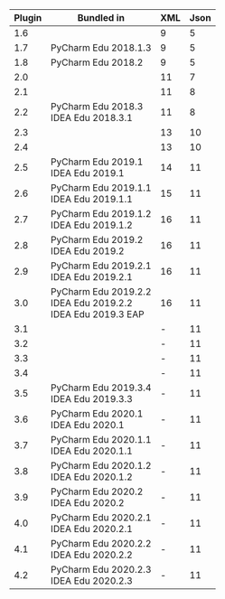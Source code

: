 | Plugin  |Bundled in                                | XML   | Json  |
|---------|------------------------------------------|-------|-------|
|1.6      |                                          |9      |5      |
|1.7      |PyCharm Edu 2018.1.3                      |9      |5      |
|1.8      |PyCharm Edu 2018.2                        |9      |5      |
|2.0      |                                          |11     |7      |
|2.1      |                                          |11     |8      |
|2.2      |PyCharm Edu 2018.3<br>IDEA Edu 2018.3.1   |11     |8      |
|2.3      |                                          |13     |10     |
|2.4      |                                          |13     |10     |
|2.5      |PyCharm Edu 2019.1<br>IDEA Edu 2019.1     |14     |11     |
|2.6      |PyCharm Edu 2019.1.1<br>IDEA Edu 2019.1.1 |15     |11     |
|2.7      |PyCharm Edu 2019.1.2<br>IDEA Edu 2019.1.2 |16     |11     |
|2.8      |PyCharm Edu 2019.2<br>IDEA Edu 2019.2     |16     |11     |
|2.9      |PyCharm Edu 2019.2.1<br>IDEA Edu 2019.2.1 |16     |11     |
|3.0      |PyCharm Edu 2019.2.2<br>IDEA Edu 2019.2.2<br>IDEA Edu 2019.3 EAP |16     |11     |
|3.1      |                                          |-      |11     |
|3.2      |                                          |-      |11     |
|3.3      |                                          |-      |11     |
|3.4      |                                          |-      |11     |
|3.5      |PyCharm Edu 2019.3.4<br>IDEA Edu 2019.3.3 |-      |11     |
|3.6      |PyCharm Edu 2020.1<br>IDEA Edu 2020.1     |-      |11     |
|3.7      |PyCharm Edu 2020.1.1<br>IDEA Edu 2020.1.1|-      |11     |
|3.8      |PyCharm Edu 2020.1.2<br>IDEA Edu 2020.1.2|-      |11     |
|3.9      |PyCharm Edu 2020.2<br>IDEA Edu 2020.2    |-      |11     |
|4.0      |PyCharm Edu 2020.2.1<br>IDEA Edu 2020.2.1|-      |11     |
|4.1      |PyCharm Edu 2020.2.2<br>IDEA Edu 2020.2.2|-      |11     |
|4.2      |PyCharm Edu 2020.2.3<br>IDEA Edu 2020.2.3|-      |11     |